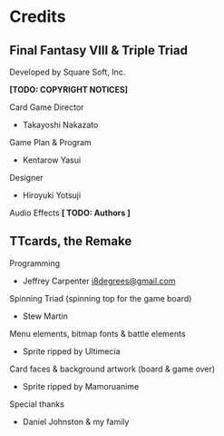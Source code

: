 # Credits

## Final Fantasy VIII & Triple Triad

Developed by Square Soft, Inc.

**[TODO: COPYRIGHT NOTICES]**

Card Game Director
  * Takayoshi Nakazato

Game Plan & Program
  * Kentarow Yasui

Designer
  * Hiroyuki Yotsuji

Audio Effects
  **[ TODO: Authors ]**

## TTcards, the Remake

Programming
  * Jeffrey Carpenter <i8degrees@gmail.com>

Spinning Triad (spinning top for the game board)
  * Stew Martin <withheld>

Menu elements, bitmap fonts & battle elements
  * Sprite ripped by Ultimecia

Card faces & background artwork (board & game over)
  * Sprite ripped by Mamoruanime

Special thanks
  * Daniel Johnston & my family
